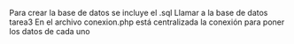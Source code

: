 Para crear la base de datos se incluye el .sql
Llamar a la base de datos tarea3
En el archivo conexion.php está centralizada la conexión para poner los datos de cada uno
